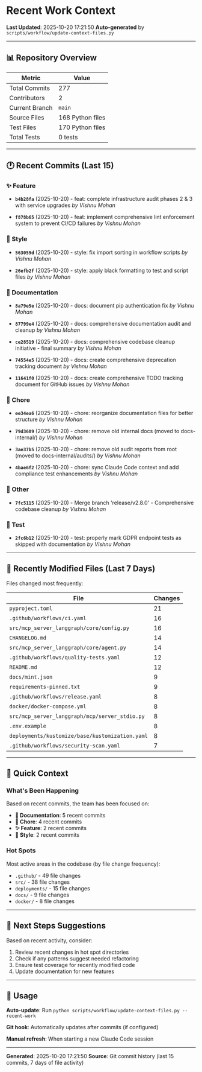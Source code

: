 # Recent Work Context

**Last Updated**: 2025-10-20 17:21:50
**Auto-generated** by `scripts/workflow/update-context-files.py`

---

## 📊 Repository Overview

| Metric | Value |
|--------|-------|
| Total Commits | 277 |
| Contributors | 2 |
| Current Branch | `main` |
| Source Files | 168 Python files |
| Test Files | 170 Python files |
| Total Tests | 0 tests |

---

## 🕐 Recent Commits (Last 15)


### ✨ Feature

- **`b4b28fa`** (2025-10-20) - feat: complete infrastructure audit phases 2 & 3 with service upgrades
  _by Vishnu Mohan_

- **`f878b65`** (2025-10-20) - feat: implement comprehensive lint enforcement system to prevent CI/CD failures
  _by Vishnu Mohan_


### 💄 Style

- **`563059d`** (2025-10-20) - style: fix import sorting in workflow scripts
  _by Vishnu Mohan_

- **`26efb2f`** (2025-10-20) - style: apply black formatting to test and script files
  _by Vishnu Mohan_


### 📝 Documentation

- **`8a79e5e`** (2025-10-20) - docs: document pip authentication fix
  _by Vishnu Mohan_

- **`87799e4`** (2025-10-20) - docs: comprehensive documentation audit and cleanup
  _by Vishnu Mohan_

- **`ce28519`** (2025-10-20) - docs: comprehensive codebase cleanup initiative - final summary
  _by Vishnu Mohan_

- **`74554e5`** (2025-10-20) - docs: create comprehensive deprecation tracking document
  _by Vishnu Mohan_

- **`11641f0`** (2025-10-20) - docs: create comprehensive TODO tracking document for GitHub issues
  _by Vishnu Mohan_


### 🔧 Chore

- **`ee34ea6`** (2025-10-20) - chore: reorganize documentation files for better structure
  _by Vishnu Mohan_

- **`79d3609`** (2025-10-20) - chore: remove old internal docs (moved to docs-internal/)
  _by Vishnu Mohan_

- **`3ae37b5`** (2025-10-20) - chore: remove old audit reports from root (moved to docs-internal/audits/)
  _by Vishnu Mohan_

- **`4bae6f2`** (2025-10-20) - chore: sync Claude Code context and add compliance test enhancements
  _by Vishnu Mohan_


### 🔹 Other

- **`7fc5115`** (2025-10-20) - Merge branch 'release/v2.8.0' - Comprehensive codebase cleanup
  _by Vishnu Mohan_


### 🧪 Test

- **`2fc6b12`** (2025-10-20) - test: properly mark GDPR endpoint tests as skipped with documentation
  _by Vishnu Mohan_

---

## 📁 Recently Modified Files (Last 7 Days)

Files changed most frequently:

| File | Changes |
|------|---------|
| `pyproject.toml` | 21 |
| `.github/workflows/ci.yaml` | 16 |
| `src/mcp_server_langgraph/core/config.py` | 16 |
| `CHANGELOG.md` | 14 |
| `src/mcp_server_langgraph/core/agent.py` | 14 |
| `.github/workflows/quality-tests.yaml` | 12 |
| `README.md` | 12 |
| `docs/mint.json` | 9 |
| `requirements-pinned.txt` | 9 |
| `.github/workflows/release.yaml` | 8 |
| `docker/docker-compose.yml` | 8 |
| `src/mcp_server_langgraph/mcp/server_stdio.py` | 8 |
| `.env.example` | 8 |
| `deployments/kustomize/base/kustomization.yaml` | 8 |
| `.github/workflows/security-scan.yaml` | 7 |


---

## 🎯 Quick Context

### What's Been Happening

Based on recent commits, the team has been focused on:

- **📝 Documentation**: 5 recent commits
- **🔧 Chore**: 4 recent commits
- **✨ Feature**: 2 recent commits
- **💄 Style**: 2 recent commits


### Hot Spots

Most active areas in the codebase (by file change frequency):

- `.github/` - 49 file changes
- `src/` - 38 file changes
- `deployments/` - 15 file changes
- `docs/` - 9 file changes
- `docker/` - 8 file changes


---

## 🔄 Next Steps Suggestions

Based on recent activity, consider:

1. Review recent changes in hot spot directories
2. Check if any patterns suggest needed refactoring
3. Ensure test coverage for recently modified code
4. Update documentation for new features

---

## 📝 Usage

**Auto-update**: Run `python scripts/workflow/update-context-files.py --recent-work`

**Git hook**: Automatically updates after commits (if configured)

**Manual refresh**: When starting a new Claude Code session

---

**Generated**: 2025-10-20 17:21:50
**Source**: Git commit history (last 15 commits, 7 days of file activity)
